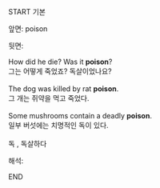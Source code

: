 START
기본

앞면:
poison


뒷면:
 <div>How did he die? Was it <strong>poison</strong>? </div><div><div>그는 어떻게 죽었죠? 독살이었나요?</div></div><div><br></div><div><div>The dog was killed by rat <strong>poison</strong>. </div><div><div>그 개는 쥐약을 먹고 죽었다.</div></div></div><div><br></div><div><div>Some mushrooms contain a deadly <strong>poison</strong>. </div><div><div>일부 버섯에는 치명적인 독이 있다.</div></div></div><div><br></div><div><div><div><font color=""#333333"">독 , 독살하다</font></div></div> <div>


해석:
<!--ID: 1746614454448-->
END